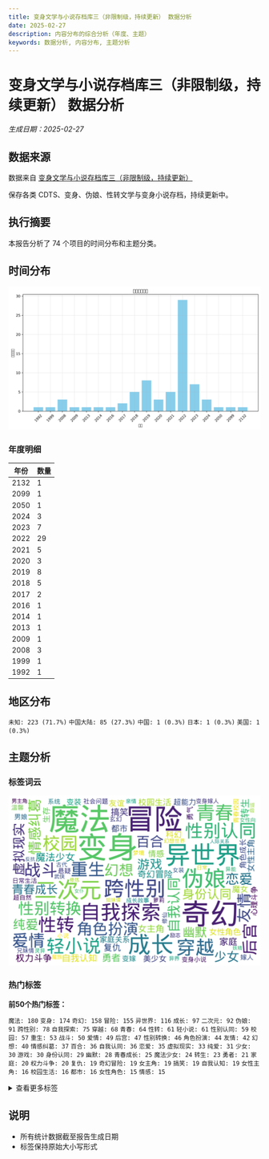 ```yaml
---
title: 变身文学与小说存档库三（非限制级，持续更新） 数据分析
date: 2025-02-27
description: 内容分布的综合分析（年度、主题）
keywords: 数据分析, 内容分布, 主题分析
---
```


# 变身文学与小说存档库三（非限制级，持续更新） 数据分析
*生成日期：2025-02-27*

## 数据来源
数据来自 [变身文学与小说存档库三（非限制级，持续更新）](https://unovel.transchinese.org)

保存各类 CDTS、变身、伪娘、性转文学与变身小说存档，持续更新中。

## 执行摘要
本报告分析了 74 个项目的时间分布和主题分类。

## 时间分布

![年度分布](变身文学与小说存档库三（非限制级，持续更新）_analysis_year_distribution.png)

### 年度明细

| 年份 | 数量 |
|------|-------|
| 2132 | 1 |
| 2099 | 1 |
| 2050 | 1 |
| 2024 | 3 |
| 2023 | 7 |
| 2022 | 29 |
| 2021 | 5 |
| 2020 | 3 |
| 2019 | 8 |
| 2018 | 5 |
| 2017 | 2 |
| 2016 | 1 |
| 2014 | 1 |
| 2013 | 1 |
| 2009 | 1 |
| 2008 | 3 |
| 1999 | 1 |
| 1992 | 1 |

## 地区分布

  `未知: 223 (71.7%)`  `中国大陆: 85 (27.3%)`  `中国: 1 (0.3%)`  `日本: 1 (0.3%)`  `美国: 1 (0.3%)`

## 主题分析

### 标签词云
![标签词云](变身文学与小说存档库三（非限制级，持续更新）_analysis_wordcloud.png)

### 热门标签

**前50个热门标签：**

  `魔法: 180`  `变身: 174`  `奇幻: 158`  `冒险: 155`  `异世界: 116`  `成长: 97`  `二次元: 92`  `伪娘: 91`  `跨性别: 78`  `自我探索: 75`  `穿越: 68`  `青春: 64`  `性转: 61`  `轻小说: 61`  `性别认同: 59`  `校园: 57`  `重生: 53`  `战斗: 50`  `爱情: 49`  `后宫: 47`  `性别转换: 46`  `角色扮演: 44`  `友情: 42`  `幻想: 40`  `情感纠葛: 37`  `百合: 36`  `自我认同: 36`  `恋爱: 35`  `虚拟现实: 33`  `纯爱: 31`  `少女: 30`  `游戏: 30`  `身份认同: 29`  `幽默: 28`  `青春成长: 25`  `魔法少女: 24`  `转生: 23`  `勇者: 21`  `家庭: 20`  `权力斗争: 20`  `复仇: 19`  `奇幻冒险: 19`  `女主角: 19`  `搞笑: 19`  `自我认知: 19`  `女性主角: 16`  `校园生活: 16`  `都市: 16`  `女性角色: 15`  `情感: 15`

<details markdown>
<summary>查看更多标签</summary>

 `生存: 15` `科幻: 15` `魔女: 15` `友谊: 14` `美少女: 14` `家庭关系: 13` `超能力: 13` `变装: 12` `心理斗争: 12` `角色成长: 12` `勇气: 11` `变嫁: 11` `嫁人: 10` `悬疑: 10` `男娘: 10` `变身小说: 9` `日常生活: 9` `温馨: 9` `玄幻: 9` `社会问题: 9` `系统: 9` `超自然: 9` `青春校园: 9` `修仙: 8` `兄妹情: 8` `变身嫁人: 8` `古代: 8` `女装: 8` `小说: 8` `成长故事: 8` `梦境: 8` `萝莉: 8` `亲情: 7` `励志: 7` `命运: 7` `女性向: 7` `幻想世界: 7` `异界: 7` `异能: 7` `日常: 7` `武侠: 7` `灵异: 7` `男主角: 7` `魔族: 7` `人际关系: 6` `修炼: 6` `反抗: 6` `女仆: 6` `妖精: 6` `姐妹情: 6` `心理成长: 6` `心理描写: 6` `探索: 6` `病态: 6` `精灵: 6` `言情: 6` `人生选择: 5` `仙侠: 5` `命运转折: 5` `婚姻: 5` `少年成长: 5` `平行世界: 5` `恐怖: 5` `悲剧: 5` `情感冲突: 5` `战争: 5` `末世: 5` `权谋: 5` `母女关系: 5` `治愈: 5` `神秘: 5` `系统流: 5` `舰娘: 5` `青梅竹马: 5` `魅魔: 5` `魔王: 5` `个人成长: 4` `二次元文化: 4` `公主: 4` `反派角色: 4` `变性: 4` `吸血鬼: 4` `复杂人际关系: 4` `女主: 4` `女性成长: 4` `妖怪: 4` `孤儿: 4` `少女心: 4` `心理冲突: 4` `性别转变: 4` `情感成长: 4` `情感探索: 4` `斗争: 4` `求生: 4` `神秘少女: 4` `科技幻想: 4` `职场: 4` `角色互动: 4` `身份危机: 4` `都市奇幻: 4` `青少年: 4` `魔法学院: 4` `魔法师: 4` `乡村生活: 3` `人工智能: 3` `兄弟情: 3` `初恋: 3` `制服: 3` `剧情发展: 3` `历史: 3` `反转人生: 3` `变百: 3` `古风: 3` `同性恋: 3` `圣剑: 3` `复生: 3` `奇幻世界: 3` `奇幻小说: 3` `女主成长: 3` `女儿: 3` `女孩: 3` `女性力量: 3` `姐妹: 3` `孤独: 3` `家族关系: 3` `少女成长: 3` `少年: 3` `异世界冒险: 3` `忠诚: 3` `悲伤: 3` `挣扎: 3` `救赎: 3` `时空穿越: 3` `暗恋: 3` `校园爱情: 3` `江湖: 3` `浪漫: 3` `温情: 3` `火影忍者: 3` `牺牲: 3` `猫娘: 3` `甜宠: 3` `病娇: 3` `社会压力: 3` `科技: 3` `精灵族: 3` `绝望与希望: 3` `能力觉醒: 3` `自我救赎: 3` `血腥: 3` `角色发展: 3` `贫困: 3` `身份探索: 3` `身体交换: 3` `轮回: 3` `逆袭: 3` `都市幻想: 3` `魔物: 3` `黑暗: 3` `黑暗奇幻: 3` `黑暗幻想: 3` `SM: 2` `TS: 2` `丧尸: 2` `人物关系: 2` `伙伴关系: 2` `修真: 2` `兄妹: 2` `公会: 2` `关系发展: 2` `养成: 2` `兽人: 2` `剑与魔法: 2` `剧情反转: 2` `力量觉醒: 2` `双子姐妹: 2` `双胞胎: 2` `双重生活: 2` `反击: 2` `叛逆: 2` `史莱姆: 2` `喜剧: 2` `外挂: 2` `多元宇宙: 2` `天使: 2` `天才: 2` `天才千金: 2` `失忆: 2` `奇幻生物: 2` `奋斗: 2` `契约: 2` `女儿身: 2` `女孩成长: 2` `女性化: 2` `女性身份: 2` `女生: 2` `女神: 2` `女英雄: 2` `女骑士: 2` `奴役: 2` `奴隶制: 2` `奴隶制度: 2` `妖女: 2` `姐姐: 2` `宠物: 2` `少女冒险: 2` `少年少女: 2` `屈辱: 2` `巫女: 2` `幻想冒险: 2` `废墟: 2` `强盗: 2` `强者: 2` `心灵成长: 2` `心理: 2` `心理变化: 2` `心理戏: 2` `心理战: 2` `心理探索: 2` `忍者: 2` `性别探索: 2` `性别角色: 2` `性转小说: 2` `恋爱喜剧: 2` `恐惧: 2` `感情纠葛: 2` `感情线: 2` `战舰: 2` `探索自我: 2` `探险: 2` `政治斗争: 2` `时间旅行: 2` `未来世界: 2` `末日: 2` `柜台小姐: 2` `校园恋爱: 2` `校园暴力: 2` `梦幻: 2` `梦想: 2` `次元: 2` `死亡: 2` `母爱: 2` `毒药: 2` `治愈系: 2` `流氓: 2` `深渊: 2` `潜入: 2` `灵魂: 2` `灵魂互换: 2` `灵魂交换: 2` `灵魂转世: 2` `灵魂转移: 2` `灾难: 2` `热血: 2` `爱恨情仇: 2` `特种部队: 2` `猎奇: 2` `王女: 2` `现代: 2` `现代生活: 2` `现代都市: 2` `甜蜜爱情: 2` `生存挑战: 2` `生存游戏: 2` `生死抉择: 2` `电竞: 2` `男主: 2` `男主成长: 2` `痛苦: 2` `直播: 2` `神器: 2` `神秘组织: 2` `穿越小说: 2` `职业技能: 2` `背叛: 2` `英雄: 2` `萌系: 2` `虐待: 2` `虐恋: 2` `虚构: 2` `血族: 2` `西幻: 2` `角色变身: 2` `贵族: 2` `超级英雄: 2` `逃亡: 2` `逆转: 2` `都市传说: 2` `都市生活: 2` `阴谋: 2` `陪伴: 2` `霸凌: 2` `青春期: 2` `非凡者: 2` `高中生: 2` `魔兽: 2` `魔幻: 2` `魔道具: 2` `龙娘: 2` `龙族: 2` `1980年代: 1` `ACG文化: 1` `BL: 1` `Cosplay: 1` `Fantasy: 1` `NPC: 1` `R-18: 1` `R18: 1` `SCP基金会: 1` `VUP: 1` `cosplay: 1` `sweetness: 1` `”dreamer: 1` `东方幻想乡: 1` `东煌: 1` `两性关系: 1` `丧尸题材: 1` `个人挣扎: 1` `个体成长: 1` `丫鬟: 1` `中世纪: 1` `主人与精灵: 1` `义弟情: 1` `乙女向: 1` `乡镇生活: 1` `二战: 1` `二次元情节: 1` `二次元设定: 1` `互动式叙述: 1` `互相理解: 1` `亡国公主: 1` `交错的命运: 1` `亲子关系: 1` `亲情故事: 1` `人与自然的冲突: 1` `人兽情: 1` `人性: 1` `人性和自我探索: 1` `人性探索: 1` `人族: 1` `人格分裂: 1` `人格复生: 1` `人格转变: 1` `人物成长: 1` `人生转变: 1` `仙女: 1` `仙家至宝: 1` `仙界: 1` `代表赛: 1` `任务系统: 1` `传奇: 1` `传承: 1` `传统玄幻: 1` `伦敦: 1` `伪装: 1` `佐罗传说: 1` `作者心声: 1` `佣兵: 1` `佣兵团: 1` `使命: 1` `侦探: 1` `俘虏: 1` `保护: 1` `信任: 1` `信任与依赖: 1` `信任危机: 1` `偶像练习生: 1` `偷拍事件: 1` `傲娇: 1` `像素风格: 1` `兄妹关系: 1` `光华女子学院: 1` `光明正大: 1` `克勃格帝国: 1` `克隆: 1` `克隆身份: 1` `全息游戏: 1` `全拟真游戏: 1` `公会管理: 1` `公公: 1` `关系冲突: 1` `兼职: 1` `兽耳: 1` `内力: 1` `内心成长: 1` `内心斗争: 1` `冒险任务: 1` `冒险故事: 1` `冒险旅程: 1` `冒险游戏: 1` `冒险经历: 1` `冒险者: 1` `冒险者公会: 1` `军事: 1` `军校: 1` `军队: 1` `冥界: 1` `冰雪魔法: 1` `冲突: 1` `冷晴: 1` `冷酷: 1` `冷酷少年: 1` `刀剑: 1` `创业: 1` `初中: 1` `刺激: 1` `剑姬: 1` `剑术: 1` `剑道: 1` `剥削: 1` `剧情: 1` `力量与责任: 1` `力量斗争: 1` `动态视力: 1` `动情: 1` `动植物: 1` `动漫文化: 1` `动漫衍生: 1` `动物救助: 1` `努力与坚持: 1` `努力与奋斗: 1` `努力改变: 1` `勇气与挑战: 1` `勇气与智慧: 1` `勇气与爱情: 1` `勇者与光之关系: 1` `勇者审判: 1` `勇者能力: 1` `北地雪域: 1` `医治: 1` `医院生活: 1` `千古一帝: 1` `升级: 1` `半妖: 1` `单亲家庭: 1` `单女主: 1` `单恋: 1` `卡牌: 1` `危机与救援: 1` `危险: 1` `历史交错: 1` `历史冲突: 1` `历史历史重绘: 1` `历史小说: 1` `历史幻想: 1` `历史推演: 1` `历史重塑: 1` `双向救赎: 1` `双重操控: 1` `双重身份: 1` `双鹰帝国: 1` `反乌托邦: 1` `反传统: 1` `反向攻略: 1` `反对歧视: 1` `反差人设: 1` `反恐行动: 1` `反派: 1` `反派女友: 1` `反派系统: 1` `反英雄: 1` `反转性别: 1` `变化: 1` `变身聊: 1` `变迁: 1` `古代剧情: 1` `古代文化: 1` `古代社会: 1` `古代神话: 1` `古墓探险: 1` `古文化: 1` `古风奇幻: 1` `古风情节: 1` `另类恋爱: 1` `召唤仪式: 1` `召唤师: 1` `可爱: 1` `可爱角色: 1` `同人小说: 1` `同学: 1` `同学关系: 1` `同居: 1` `同性恋主题: 1` `同班同学: 1` `后宫恋爱: 1` `后宫斗争: 1` `向日葵: 1` `吟游诗人: 1` `启示: 1` `命运交织: 1` `命运交错: 1` `命运法则: 1` `咒回: 1` `咖啡厅: 1` `哥布林: 1` `哲学思考: 1` `唐朝: 1` `唤醒本能: 1` `商业竞争: 1` `善恶: 1` `善恶交织: 1` `善良: 1` `回忆: 1` `团宠: 1` `团结: 1` `团队: 1` `团队协作: 1` `团队合作: 1` `困惑: 1` `国王游戏: 1` `国策: 1` `圣丹斯电影节: 1` `圣女: 1` `圣灵公主: 1` `地下室: 1` `地下迷宫: 1` `城市: 1` `城市冒险: 1` `堕落天使: 1` `塞伯利安人: 1` `增殖能力: 1` `壮丽人生: 1` `声优: 1` `复杂人性: 1` `复杂人物关系: 1` `复杂关系: 1` `复活: 1` `夏天歌: 1` `外卖员: 1` `多元性别: 1` `多角恋: 1` `夜晚: 1` `大白鲨: 1` `天使型角色: 1` `天女兽: 1` `天才魔法师: 1` `天赋觉醒: 1` `天魔宗: 1` `失去与寻找: 1` `失去与重获: 1` `失落的身份: 1` `奇幻文学: 1` `奇幻游戏: 1` `奇幻穿越: 1` `奇特任务: 1` `奇迹逆转: 1` `契约关系: 1` `契约魔女: 1` `奧斯卡: 1` `女主强: 1` `女主拯救: 1` `女主角成长: 1` `女主重生: 1` `女人角色: 1` `女仆装: 1` `女儿心: 1` `女军团长: 1` `女友: 1` `女同性恋: 1` `女天使: 1` `女子舍弃: 1` `女孩维权: 1` `女帝: 1` `女强: 1` `女性: 1` `女性主义: 1` `女性友谊: 1` `女性发育: 1` `女性独立: 1` `女性英雄: 1` `女性认同: 1` `女扮男装: 1` `女权: 1` `女权主义: 1` `女枪炮师: 1` `女王统治: 1` `女生化: 1` `女生系统: 1` `女老师: 1` `女角色: 1` `女高中生: 1` `女鬼: 1` `奴隶: 1` `奴隶契约: 1` `奶茶店: 1` `好莱坞: 1` `妖修: 1` `妖兽: 1` `妖兽入侵: 1` `妖族: 1` `妮可·基德曼: 1` `妹子: 1` `妹控: 1` `姐弟情: 1` `娱乐: 1` `娱乐圈: 1` `婚事: 1` `婚姻关系: 1` `婚姻危机: 1` `婚姻重建: 1` `婚约: 1` `婴儿生活: 1` `存在主义: 1` `孤儿故事: 1` `孤儿院: 1` `孤岛生存: 1` `学习压力: 1` `学习成长: 1` `学园: 1` `学城: 1` `学徒: 1` `学渣逆袭: 1` `学院: 1` `学霸: 1` `宗教改革: 1` `宗门: 1` `宝可梦: 1` `实验: 1` `实验室: 1` `宠物妄想: 1` `审判者: 1` `宫廷: 1` `宫廷争斗: 1` `家庭伦理: 1` `家庭冲突: 1` `家庭压力: 1` `家庭暴力: 1` `家庭虐待: 1` `家族: 1` `家族内斗: 1` `家族恩怨: 1` `家族悲剧: 1` `家族纷争: 1` `家暴: 1` `宿命转变: 1` `宿命转折: 1` `密教: 1` `富豪: 1` `富豪嫁入: 1` `对话: 1` `寻友: 1` `寻宝: 1` `寻找亲人: 1` `封建思想: 1` `小医仙: 1` `小说创作: 1` `少女与海军: 1` `少女强势: 1` `少年】]}: 1` `少年冒险: 1` `少年漫画: 1` `尴尬情境: 1` `尸体复生: 1` `山中井野: 1` `崩坏: 1` `工业革命: 1` `巨龙: 1` `巫师: 1` `师弟: 1` `师徒: 1` `师徒恋: 1` `师徒情: 1` `师徒情深: 1` `希茨菲尔: 1` `帝国政治: 1` `帝都: 1` `帮派争斗: 1` `平安时代: 1` `平淡人生: 1` `平阳公主: 1` `年代: 1` `幻想乡: 1` `幻想剧情: 1` `幻想小说: 1` `幻想文学: 1` `幻术: 1` `幻觉: 1` `幼馴染: 1` `幽灵舞蹈: 1` `庄园: 1` `废萌: 1` `异世界探索: 1` `异性恋: 1` `异火: 1` `异界探险: 1` `异类变身: 1` `弱者: 1` `弱者逆袭: 1` `强大女性角色: 1` `归属感: 1` `微观世界: 1` `心动: 1` `心灵冲突: 1` `心灵探索: 1` `心灵穿越: 1` `心理健康: 1` `心理咨询: 1` `心理幻想: 1` `心理挣扎: 1` `心理探讨: 1` `心理暗示: 1` `心理社会: 1` `心脏病: 1` `忍者学校: 1` `忠臣: 1` `性别流动: 1` `性别转化: 1` `怨恨: 1` `怪人: 1` `怪物: 1` `怪盗: 1` `怪诞生物: 1` `恋人: 1` `恋爱故事: 1` `恐惧与勇气: 1` `恶女: 1` `恶搞: 1` `恶神: 1` `恶贯盈仇: 1` `恶魔: 1` `恶魔猎手: 1` `悔恨: 1` `悲怆: 1` `情感互动: 1` `情感关系: 1` `情感剧: 1` `情感危机: 1` `情感发展: 1` `情感教育: 1` `情感重建: 1` `情欲: 1` `情诗: 1` `惊悚: 1` `意识重生: 1` `感人故事: 1` `慢热: 1` `成人游戏: 1` `成年人: 1` `成长困境: 1` `成长小说: 1` `成长痛: 1` `战争策略: 1` `战利品: 1` `战友情谊: 1` `战役: 1` `战斗本能: 1` `战斗法则: 1` `战斗系统: 1` `战斗训练: 1` `战术分析: 1` `战略: 1` `战略合作: 1` `打脸: 1` `扭曲: 1` `抉择: 1` `抒情: 1` `拍卖师: 1` `招募同伴: 1` `挑战: 1` `挣扎求生: 1` `换身体: 1` `捧心事: 1` `掌门: 1` `探案: 1` `控制欲: 1` `推理: 1` `搞笑元素: 1` `收养: 1` `改变命运: 1` `改革: 1` `政治: 1` `故事: 1` `故事探索: 1` `故事沉浸: 1` `教会: 1` `数码兽: 1` `数码宝贝: 1` `文化冲突: 1` `文化现象: 1` `文学作品: 1` `文艺: 1` `文野: 1` `斗帝: 1` `斗智: 1` `斗智斗勇: 1` `斗智斗狠: 1` `斗气: 1` `斗气修炼: 1` `斗气大陆: 1` `料理: 1` `新世界: 1` `新月秘境: 1` `新生机遇: 1` `无助与勇气: 1` `无厘头: 1` `无敌: 1` `无毒无害: 1` `无系统: 1` `日本: 1` `时代变迁: 1` `时空双神: 1` `时空旅行: 1` `时空穿梭: 1` `时间操控: 1` `昆汀·塔伦蒂诺: 1` `暗杀: 1` `暴力事件: 1` `替代身份: 1` `月票: 1` `月读命: 1` `朝堂之上: 1` `未来战争: 1` `未来科技: 1` `末日废墟: 1` `机智: 1` `机械: 1` `机械少女: 1` `杀人鬼: 1` `权利游戏: 1` `权力: 1` `权力与血统: 1` `权力争夺: 1` `权力关系: 1` `极权主义: 1` `林克导演: 1` `校园恋: 1` `校服: 1` `校花: 1` `梦中情人: 1` `森女: 1` `森林: 1` `森林探险: 1` `植物变身: 1` `模拟人生: 1` `次元文明: 1` `次元穿越: 1` `正义与邪恶: 1` `正派系统: 1` `武侠玄幻: 1` `武功修炼: 1` `武器: 1` `武器锻造: 1` `武士: 1` `武林: 1` `武者: 1` `武道: 1` `死亡与重生: 1` `死亡游戏: 1` `死者森林: 1` `残酷: 1` `残酷合同: 1` `母女情: 1` `母子关系: 1` `母爱与责任: 1` `毒师: 1` `毒素技能: 1` `毒贩: 1` `毛利兰: 1` `氪金系统: 1` `水下: 1` `水下世界: 1` `水晶: 1` `江湖人物: 1` `江湖纷争: 1` `沉浸式体验: 1` `沙漠: 1` `沙雕幽默: 1` `泰伦人: 1` `测试: 1` `海战: 1` `海洋: 1` `海贼王: 1` `润滑剂: 1` `深冬情景: 1` `深渊魔兽: 1` `渣男: 1` `渣男元素: 1` `温情家庭: 1` `温暖与陪伴: 1` `温柔: 1` `温泉: 1` `温馨家庭: 1` `游戏世界: 1` `游戏制作: 1` `游戏头盔: 1` `游戏开发: 1` `游戏攻略: 1` `游戏测试: 1` `游戏爱好者: 1` `游戏穿越: 1` `游戏竞技: 1` `游戏背景: 1` `演戏: 1` `漩涡中的希望: 1` `漫威宇宙: 1` `漫画: 1` `漫画改编: 1` `澜云妖院: 1` `火星: 1` `灵力: 1` `灵动武装: 1` `灵天长生造化宝泉: 1` `灵异事件: 1` `灵异现象: 1` `灵异直播间: 1` `灵法师: 1` `灵魂交易: 1` `灵魂分裂: 1` `灵魂操控: 1` `灵魂武器: 1` `灵魂穿越: 1` `灵魂融合: 1` `灵魂觉醒: 1` `灵魂附身: 1` `灾厄之龙: 1` `炼丹: 1` `爱与友情: 1` `爱与希望: 1` `爱与牺牲: 1` `爱与痛苦: 1` `爱恋: 1` `爱情告白: 1` `爱情故事: 1` `父女关系: 1` `父权: 1` `爽文: 1` `牢房: 1` `特殊能力: 1` `特警: 1` `牺牲与希望: 1` `牺牲与责任: 1` `犬夜叉: 1` `狐狸: 1` `狙击手: 1` `狩猎: 1` `独占: 1` `独立: 1` `独立游戏: 1` `独立电影: 1` `独角兽: 1` `狼的攻击: 1` `猎杀者: 1` `猫: 1` `猫咪魔兽: 1` `猫魔女: 1` `献祭: 1` `王宫生活: 1` `现代奇幻: 1` `现代恋爱: 1` `现代战争: 1` `现代社会: 1` `现实与梦境: 1` `现实与虚拟: 1` `现实主义: 1` `现实题材: 1` `理想社会: 1` `甜虐交织: 1` `生命的希望: 1` `生存冒险: 1` `生存斗争: 1` `生存欲望: 1` `生死: 1` `生死决斗: 1` `生死存亡: 1` `生死游戏: 1` `生死界限: 1` `生死轮回: 1` `生活习惯: 1` `生活压力: 1` `生活困扰: 1` `生活日常: 1` `生活片段: 1` `电子歌姬: 1` `电影制作: 1` `电影发行: 1` `电影节颁奖: 1` `男主女主: 1` `男儿: 1` `男儿身: 1` `男女关系: 1` `男女平等: 1` `男孩: 1` `男孩变女孩: 1` `男孩变女生: 1` `男孩转变: 1` `男性变女性: 1` `男性角色: 1` `男性角色变化: 1` `男装: 1` `番外: 1` `疼痛与治疗: 1` `病弱公主: 1` `病态心理: 1` `病房生活: 1` `白雪公主: 1` `皇帝: 1` `盟友: 1` `相互救赎: 1` `相思: 1` `真实感受: 1` `矛盾: 1` `短发御姐: 1` `矿井: 1` `研究: 1` `破坏神: 1` `破碎的家园: 1` `社交: 1` `社会主题: 1` `社会互动: 1` `社会人: 1` `社会关注: 1` `社会危机: 1` `社会变革: 1` `社会底层: 1` `社会性别: 1` `社会改革: 1` `社会构建: 1` `社会现象: 1` `社会认同: 1` `社会边缘人: 1` `社会适应: 1` `社畜生活: 1` `神圣技能: 1` `神明: 1` `神界幻想: 1` `神秘力量: 1` `神秘学: 1` `神秘废墟: 1` `神秘森林: 1` `神秘生物: 1` `神秘石头: 1` `神秘网友: 1` `神秘萝莉: 1` `神话: 1` `神话生物: 1` `神话角色: 1` `神选者: 1` `票房对赌: 1` `禁忌爱情: 1` `禁忌物: 1` `禁忌知识: 1` `种族创造: 1` `科学实验: 1` `科学幻想: 1` `科幻小说: 1` `科技文明: 1` `秘密恋情: 1` `租房问题: 1` `程序员: 1` `空手道大赛: 1` `空间能力: 1` `穿越文学: 1` `竞争与挑战: 1` `童年: 1` `童话: 1` `第一人称视角: 1` `第二性征: 1` `第二次人生: 1` `篮球: 1` `粉色薄雾: 1` `精灵宝可梦: 1` `精灵少女: 1` `精神健康: 1` `精神困惑: 1` `精神复苏: 1` `精神疾病: 1` `精美插图: 1` `系统类小说: 1` `紧急应对: 1` `紧身衣女: 1` `红世: 1` `约会大作战: 1` `经济困难: 1` `经济学: 1` `绑架: 1` `绝世美女: 1` `绝望故事: 1` `维斯共和国: 1` `网络互动: 1` `网络小说: 1` `网络游戏: 1` `美好生活: 1` `美少年: 1` `群体冲突: 1` `群体命运: 1` `群体生存: 1` `考古: 1` `耳语刺激: 1` `聊天群: 1` `职业女性: 1` `职业系统: 1` `职业选择: 1` `职场压力: 1` `职场奋斗: 1` `职场学习: 1` `职场斗争: 1` `肉食动物: 1` `胁迫: 1` `能力副作用: 1` `能力战斗: 1` `能力提升: 1` `腐向: 1` `腐女: 1` `自我反省: 1` `自我发现: 1` `自我成长: 1` `自杀危机: 1` `自然神论: 1` `致郁文: 1` `艺人生活: 1` `艺术: 1` `艺术电影: 1` `艾灵莎: 1` `艾苏恩: 1` `苏晓玲: 1` `苦涩的食物: 1` `英勇: 1` `英日混血: 1` `英雄主义: 1` `英雄故事: 1` `草帽海贼团: 1` `草神: 1` `药材: 1` `药物: 1` `药物影响: 1` `药物成瘾: 1` `莉格露·奈特巴格: 1` `萝莉控: 1` `萝莉魔王: 1` `虐心: 1` `虚假英雄: 1` `虚幻世界: 1` `虚拟世界: 1` `虚拟游戏: 1` `虚拟系统: 1` `虚构世界: 1` `虚构历史: 1` `虚构故事: 1` `血玫瑰: 1` `血祭: 1` `血肉之花: 1` `血腥狩猎: 1` `血龙族: 1` `西方奇幻: 1` `规则怪谈: 1` `觉醒者: 1` `角色关系: 1` `角色替换: 1` `角色认同: 1` `角色转变: 1` `角色转换: 1` `警匪: 1` `警察: 1` `许愿池: 1` `设定背景: 1` `评审团大奖: 1` `诅咒: 1` `试道大会: 1` `诡异事件: 1` `诺斯人: 1` `调教: 1` `豪杰: 1` `财富: 1` `责任: 1` `责任与救赎: 1` `贫困少女: 1` `贫富差距: 1` `贫穷: 1` `贵族教育: 1` `贵族社会: 1` `贵族联姻: 1` `赛亚人: 1` `赛博朋克: 1` `超凡力量: 1` `超现实: 1` `超维地图: 1` `超自然事件: 1` `超自然生物: 1` `跨性别角色: 1` `跨时代: 1` `身世秘密: 1` `身份转变: 1` `身心体验: 1` `转变: 1` `转职系统: 1` `轮回世界: 1` `轮回乐园: 1` `轻松: 1` `追寻希望: 1` `追求自我: 1` `逃婚: 1` `逃脱计划: 1` `逃避与迎接: 1` `逆境成长: 1` `选择神: 1` `道教: 1` `避难所: 1` `邪恶科学家: 1` `邪灵: 1` `邪神: 1` `都市小说: 1` `都市情感: 1` `都市情缘: 1` `都市日常: 1` `酒馆: 1` `里番: 1` `重伤: 1` `重度网瘾少年: 1` `重建文明: 1` `野外探索: 1` `钓鱼: 1` `铜币掉落: 1` `银发女性: 1` `银发角色: 1` `错位恋爱: 1` `间谍: 1` `队伍合作: 1` `阳气与阴气: 1` `阴暗: 1` `阴暗势力: 1` `阴暗牧师: 1` `阴气: 1` `阴阳师: 1` `阴阳草: 1` `阴阳阁: 1` `阴雨天: 1` `除妖师: 1` `隐藏身份: 1` `隐藏门派: 1` `隔阂: 1` `障碍克服: 1` `霍格沃兹: 1` `露出: 1` `青云宗: 1` `青少年文学: 1` `青春叛逆: 1` `青春奇幻: 1` `青春奋斗: 1` `青春小说: 1` `青春爱情: 1` `青楼: 1` `非人: 1` `非攻略对象: 1` `面具: 1` `音乐: 1` `风见幽香: 1` `飞升: 1` `飞行: 1` `食物探寻: 1` `骑乘: 1` `骑士: 1` `骚扰与霸凌: 1` `骷髅: 1` `高颜值: 1` `鬼: 1` `鬼怪: 1` `鬼畜: 1` `鬼魂: 1` `魂系: 1` `魔力觉醒: 1` `魔契: 1` `魔女之夜: 1` `魔导书: 1` `魔幻现实主义: 1` `魔改设定: 1` `魔法力量: 1` `魔法实验: 1` `魔法袭击: 1` `魔法课堂: 1` `魔法转变: 1` `魔法阵: 1` `魔法革命: 1` `魔界: 1` `魔皇: 1` `魔药: 1` `魔镜: 1` `魔鬼海域: 1` `黑卡蒂: 1` `黑帮: 1` `黑暗与光明: 1` `黑暗圣典: 1` `黑暗实验: 1` `黑暗风: 1` `黑暗魔法: 1` `黑科技: 1` `黑莲花: 1` `黑袍人: 1` `黑龙: 1` `龙: 1` `龙人: 1` `龙珠: 1` `龙骑士: 1` `龙龙少女: 1`

</details>

## 说明
- 所有统计数据截至报告生成日期
- 标签保持原始大小写形式